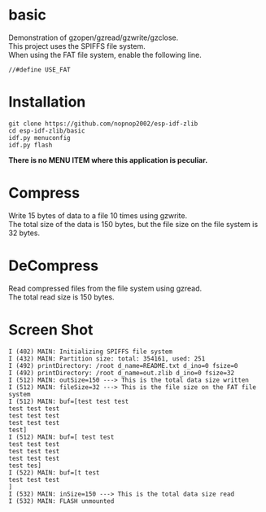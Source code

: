 # basic
Demonstration of gzopen/gzread/gzwrite/gzclose.   
This project uses the SPIFFS file system.   
When using the FAT file system, enable the following line.   
```
//#define USE_FAT
```

# Installation

```
git clone https://github.com/nopnop2002/esp-idf-zlib
cd esp-idf-zlib/basic
idf.py menuconfig
idf.py flash
```

__There is no MENU ITEM where this application is peculiar.__   


# Compress   
Write 15 bytes of data to a file 10 times using gzwrite.   
The total size of the data is 150 bytes, but the file size on the file system is 32 bytes.   

# DeCompress   
Read compressed files from the file system using gzread.   
The total read size is 150 bytes.   

# Screen Shot   
```
I (402) MAIN: Initializing SPIFFS file system
I (432) MAIN: Partition size: total: 354161, used: 251
I (492) printDirectory: /root d_name=README.txt d_ino=0 fsize=0
I (492) printDirectory: /root d_name=out.zlib d_ino=0 fsize=32
I (512) MAIN: outSize=150 ---> This is the total data size written
I (512) MAIN: fileSize=32 ---> This is the file size on the FAT file system
I (512) MAIN: buf=[test test test
test test test
test test test
test test test
test]
I (512) MAIN: buf=[ test test
test test test
test test test
test test test
test tes]
I (522) MAIN: buf=[t test
test test test
]
I (532) MAIN: inSize=150 ---> This is the total data size read
I (532) MAIN: FLASH unmounted
```

